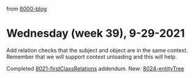 from [6000-blog](../../../6000-blog.md)
# Wednesday (week 39), 9-29-2021
Add relation checks that the subject and object are in the same context. Remember that we will support context unloading and this will help.

Completed [8021-firstClassRelations](../2138/8021-firstClassRelations.md) addendum.
New: [8024-entityTree](../2140/8024-entityTree.md)